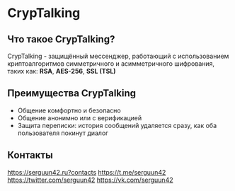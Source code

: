 CrypTalking
======

Что такое CrypTalking?
--------

CrypTalking - защищённый мессенджер, работающий с использованием криптоалгоритмов симметричного и асимметричного шифрования, таких как: **RSA**, **AES-256**, **SSL (TSL)**

Преимущества CrypTalking
-------------------------

 - Общение комфортно и безопасно
 - Общение анонимно или с верификацией
 - Защита переписки: история сообщений удаляется сразу, как оба пользователя покинут диалог

## Контакты

https://serguun42.ru?contacts
https://t.me/serguun42
https://twitter.com/serguun42
https://vk.com/serguun42